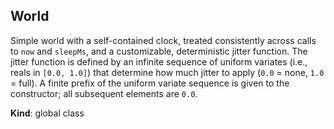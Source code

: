 <a name="World"></a>

## World
Simple world with a self-contained clock, treated consistently across
calls to `now` and `sleepMs`, and a customizable, deterministic
jitter function. The jitter function is defined by an infinite
sequence of uniform variates (i.e., reals in `[0.0, 1.0]`) that
determine how much jitter to apply (`0.0` = none, `1.0` = full).
A finite prefix of the uniform variate sequence is given to the
constructor; all subsequent elements are `0.0`.

**Kind**: global class  
